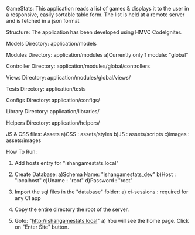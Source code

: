 GameStats:
This application reads a list of games & displays it to the user in a responsive, easily
sortable table form.
The list is held at a remote server and is fetched in a json format

Structure: 
The application has been developed using HMVC CodeIgniter. 

Models Directory: application/models

Modules Directory: application/modules
	a)Currently only 1 module: "global"

Controller Directory: application/modules/global/controllers

Views Directory: application/modules/global/views/

Tests Directory: application/tests

	  
Configs Directory: application/configs/

Library Directory: application/libraries/

Helpers Directory: application/helpers/

JS & CSS files: Assets
	a)CSS    : assets/styles
	b)JS     : assets/scripts
	c)images : assets/images


How To Run:
1. Add hosts entry for "ishangamestats.local"

2. Create Database: 
	a)Schema Name: "ishangamestats_dev"
	b)Host		:   "localhost"
	c)Uname 	:	"root"
	d)Password  :	"root"
	
3. Import the sql files in the "database" folder:
	a) ci-sessions    : required for any CI app
	
4. Copy the entire directory the root of the server. 

5. Goto: "http://ishangamestats.local"
	a) You will see the home page. Click on "Enter Site" button.